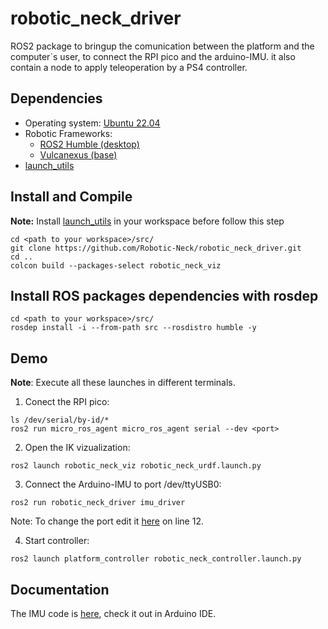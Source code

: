 # robotic_neck_driver
ROS2 package to bringup the comunication between the platform and the computer`s user, to connect the RPI pico and the arduino-IMU. it also contain a node to apply teleoperation by a PS4 controller.
<!--
<p align="center">
  <img width="640" height="480" src="neck_mec_sim.png">
</p>
-->
## Dependencies
* Operating system: [Ubuntu 22.04](https://ubuntu.com/tutorials/install-ubuntu-desktop#1-overview)
* Robotic Frameworks:
  * [ROS2 Humble (desktop)](https://docs.ros.org/en/humble/Installation/Ubuntu-Install-Debians.html)
  * [Vulcanexus (base)](https://docs.vulcanexus.org/en/humble/rst/installation/linux_binary_installation.html)
* [launch_utils](https://github.com/MonkyDCristian/launch_utils)

## Install and Compile
**Note:** Install [launch_utils](https://github.com/MonkyDCristian/launch_utils) in your workspace before follow this step
```
cd <path to your workspace>/src/
git clone https://github.com/Robotic-Neck/robotic_neck_driver.git
cd ..
colcon build --packages-select robotic_neck_viz
```

## Install ROS packages dependencies with rosdep  
```
cd <path to your workspace>/src/
rosdep install -i --from-path src --rosdistro humble -y
```

## Demo
**Note**: Execute all these launches in different terminals.

1. Conect the RPI pico:
```
ls /dev/serial/by-id/*
ros2 run micro_ros_agent micro_ros_agent serial --dev <port>
```

2. Open the IK vizualization:
```
ros2 launch robotic_neck_viz robotic_neck_urdf.launch.py 
```

3. Connect the Arduino-IMU to port /dev/ttyUSB0:
```
ros2 run robotic_neck_driver imu_driver
```
Note: To change the port edit it [here](/robotic_neck_driver/imu_driver.py) on line 12.


4. Start controller:
```
ros2 launch platform_controller robotic_neck_controller.launch.py
```

## Documentation
The IMU code is [here](/arduino/IMU), check it out in Arduino IDE.
